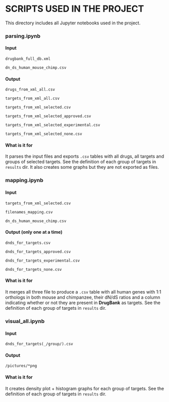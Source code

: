 # SCRIPTS USED IN THE PROJECT
This directory includes all Jupyter notebooks used in the project.

### parsing.ipynb
#### Input
`drugbank_full_db.xml`

`dn_ds_human_mouse_chimp.csv`

#### Output
`drugs_from_xml_all.csv`

`targets_from_xml_all.csv`

`targets_from_xml_selected.csv`

`targets_from_xml_selected_approved.csv`

`targets_from_xml_selected_experimental.csv`

`targets_from_xml_selected_none.csv`

#### What is it for
It parses the input files and exports `.csv` tables with all drugs, all targets and groups of selected targets. See the definition of each group of targets in `results` dir. It also creates some graphs but they are not exported as files.

### mapping.ipynb
#### Input
`targets_from_xml_selected.csv`

`filenames_mapping.csv`

`dn_ds_human_mouse_chimp.csv`

#### Output (only one at a time)
`dnds_for_targets.csv`

`dnds_for_targets_approved.csv`

`dnds_for_targets_experimental.csv`

`dnds_for_targets_none.csv`

#### What is it for
It merges all three file to produce a `.csv` table with all human genes with 1:1 orthologs in both mouse and chimpanzee, their dN/dS ratios and a column indicating whether or not they are present in **DrugBank** as targets. See the definition of each group of targets in `results` dir.

### visual_all.ipynb
#### Input
`dnds_for_targets(_/group/).csv`

#### Output
`/pictures/*png`

#### What is it for
It creates density plot + histogram graphs for each group of targets.  See the definition of each group of targets in `results` dir.
